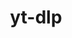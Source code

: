 ---
title: yt-dlp
description: A feature-rich command-line audio/video downloader
image: logo.svg

# Badge style
style:
    background: "#FF0000" 
    # color: "#000000" # black
    # color: "#fff" # white
---
